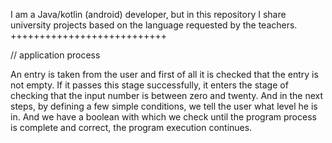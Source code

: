 I am a Java/kotlin (android) developer, but in this repository I share university projects based on the language requested by the teachers.
+++++++++++++++++++++++++++


// application process

An entry is taken from the user and first of all it is checked that the entry is not empty. If it passes this stage successfully, it enters the stage of checking that the input number is between zero and twenty. And in the next steps, by defining a few simple conditions, we tell the user what level he is in. And we have a boolean with which we check until the program process is complete and correct, the program execution continues.
